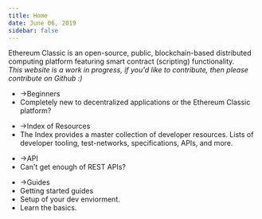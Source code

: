 ```yaml
---
title: Home
date: June 06, 2019
sidebar: false
---
```

<div class="center">Ethereum Classic is an open-source, public, blockchain-based distributed computing platform featuring smart contract (scripting) functionality.<br><em>This website is a work in progress, if you'd like to contribute, then please contribute on Github :)</em></div>

<div class="intro-blocks">

  <router-link to="/beginners/" class="intro-block">

  <ul>
    <li><span class="arrow">→</span>Beginners</li>
    <li>Completely new to decentralized applications or the Ethereum Classic platform?</li>
  </ul>

  </router-link>

  <router-link to="/index/" class="intro-block">

  <ul>
    <li><span class="arrow">→</span>Index of Resources</li>
    <li>The Index provides a master collection of developer resources. Lists of developer tooling, test-networks, specifications, APIs, and more.</li>
  </ul>

  </router-link>

  <router-link to="/api/" class="intro-block">

  <ul>
    <li><span class="arrow">→</span>API</li>
    <li>Can't get enough of REST APIs?</li>
  </ul>

  </router-link>

  <router-link to="/guides/">

  <ul>
    <li><span class="arrow">→</span>Guides</li>
    <li>Getting started guides</li>
    <li>Setup of your dev enviorment.</li>
    <li>Learn the basics.</li>
  </ul>

  </router-link>

</div>
